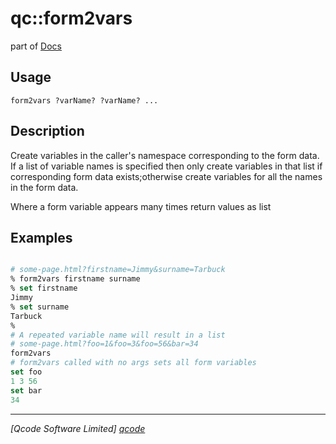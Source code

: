 qc::form2vars
=============

part of [Docs](../index.md)

Usage
-----
`
	form2vars ?varName? ?varName? ...
    `

Description
-----------
Create variables in the caller's namespace corresponding to the form data. If a list of variable names is specified then only create variables in that list if corresponding form data exists;otherwise create variables for all the names in the form data.
    <p>
    Where a form variable appears many times return values as list

Examples
--------
```tcl

# some-page.html?firstname=Jimmy&surname=Tarbuck
% form2vars firstname surname
% set firstname
Jimmy
% set surname
Tarbuck
%
# A repeated variable name will result in a list
# some-page.html?foo=1&foo=3&foo=56&bar=34
form2vars
# form2vars called with no args sets all form variables
set foo
1 3 56
set bar
34

```

----------------------------------
*[Qcode Software Limited] [qcode]*

[qcode]: http://www.qcode.co.uk "Qcode Software"